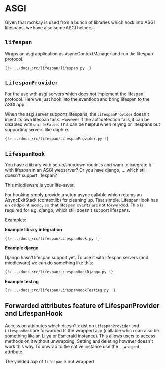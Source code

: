 # ASGI

Given that monkay is used from a bunch of libraries which hook into ASGI lifespans,
we have also some ASGI helpers.

## `lifespan`

Wraps an asgi application as AsyncContextManager and run the lifespan protocol.

```python
{!> ../docs_src/lifespan/lifespan.py !}
```

## `LifespanProvider`

For the use with asgi servers which does not implement the lifespan protocol. Here we just hook into the eventloop and bring lifespan to the ASGI app.

When the asgi server supports lifespans, the `LifespanProvider` doesn't inject its own lifespan task. However if the autodetection fails,
it can be disabled with `sniff=False`. This can be helpful when relying on lifespans but supporting servers like daphne.

```python
{!> ../docs_src/lifespan/LifespanProvider.py !}
```

## `LifespanHook`

You have a library with setup/shutdown routines and want to integrate it with lifespan in an ASGI webserver?
Or you have django, ... which still doesn't support lifespan?

This middleware is your life-saver.

For hooking simply provide a setup async callable which returns an AsyncExitStack (contextlib) for cleaning up. That simple.
LifespanHook has an endpoint mode, so that lifespan events are not forwarded.
This is required for e.g. django, which still doesn't support lifespans.


Examples:

**Example library integration**
```python
{!> ../docs_src/lifespan/LifespanHook.py !}
```

**Example django**

Django hasn't lifespan support yet. To use it with lifespan servers (and middleware) we can do something like this:
```python
{!> ../docs_src/lifespan/LifespanHookDjango.py !}
```


**Example testing**
```python
{!> ../docs_src/lifespan/LifespanHookTesting.py !}
```


## Forwarded attributes feature of LifespanProvider and LifespanHook

Access on attributes which doesn't exist on `LifespanProvider` and `LifespanHook` are forwarded to the wrapped app (callable which can also be something like an Lilya or Esmerald instance). This allows users to access methods on it without unwrapping. Setting and deleting however doesn't work this way.
To unwrap to the native instance use the `__wrapped__` attribute.


The yielded app of `lifespan` is not wrapped

